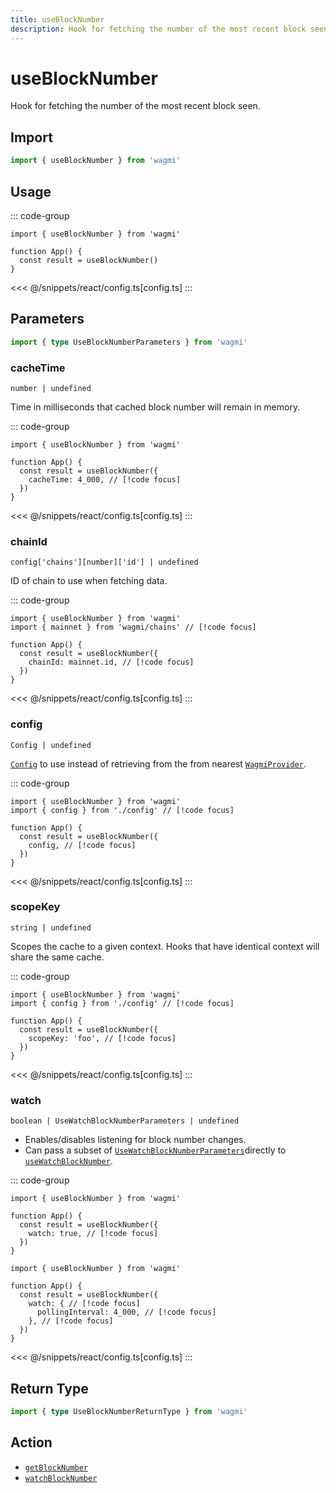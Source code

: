 ```yaml
---
title: useBlockNumber
description: Hook for fetching the number of the most recent block seen.
---
```


<script setup>
const packageName = 'wagmi'
const actionName = 'getBlockNumber'
const typeName = 'GetBlockNumber'
const TData = 'bigint'
const TError = 'GetBlockNumberErrorType'
</script>

# useBlockNumber

Hook for fetching the number of the most recent block seen.

## Import

```ts
import { useBlockNumber } from 'wagmi'
```

## Usage

::: code-group
```tsx [index.tsx]
import { useBlockNumber } from 'wagmi'

function App() {
  const result = useBlockNumber()
}
```
<<< @/snippets/react/config.ts[config.ts]
:::

## Parameters

```ts
import { type UseBlockNumberParameters } from 'wagmi'
```

### cacheTime

`number | undefined`

Time in milliseconds that cached block number will remain in memory.

::: code-group
```tsx [index.tsx]
import { useBlockNumber } from 'wagmi'

function App() {
  const result = useBlockNumber({
    cacheTime: 4_000, // [!code focus]
  })
}
```
<<< @/snippets/react/config.ts[config.ts]
:::

### chainId

`config['chains'][number]['id'] | undefined`

ID of chain to use when fetching data.

::: code-group
```tsx [index.tsx]
import { useBlockNumber } from 'wagmi'
import { mainnet } from 'wagmi/chains' // [!code focus]

function App() {
  const result = useBlockNumber({
    chainId: mainnet.id, // [!code focus]
  })
}
```
<<< @/snippets/react/config.ts[config.ts]
:::

### config

`Config | undefined`

[`Config`](/react/api/createConfig#config) to use instead of retrieving from the from nearest [`WagmiProvider`](/react/api/WagmiProvider).

::: code-group
```tsx [index.tsx]
import { useBlockNumber } from 'wagmi'
import { config } from './config' // [!code focus]

function App() {
  const result = useBlockNumber({
    config, // [!code focus]
  })
}
```
<<< @/snippets/react/config.ts[config.ts]
:::

### scopeKey

`string | undefined`

Scopes the cache to a given context. Hooks that have identical context will share the same cache.

::: code-group
```tsx [index.tsx]
import { useBlockNumber } from 'wagmi'
import { config } from './config' // [!code focus]

function App() {
  const result = useBlockNumber({
    scopeKey: 'foo', // [!code focus]
  })
}
```
<<< @/snippets/react/config.ts[config.ts]
:::

### watch

`boolean | UseWatchBlockNumberParameters | undefined`

- Enables/disables listening for block number changes.
- Can pass a subset of [`UseWatchBlockNumberParameters`](/react/api/hooks/useWatchBlockNumber#parameters)directly to [`useWatchBlockNumber`](/react/api/hooks/useWatchBlockNumber).

::: code-group
```tsx [index.tsx]
import { useBlockNumber } from 'wagmi'

function App() {
  const result = useBlockNumber({
    watch: true, // [!code focus]
  })
}
```

```tsx [index-2.tsx]
import { useBlockNumber } from 'wagmi'

function App() {
  const result = useBlockNumber({
    watch: { // [!code focus]
      pollingInterval: 4_000, // [!code focus]
    }, // [!code focus]
  })
}
```
<<< @/snippets/react/config.ts[config.ts]
:::

<!--@include: @shared/query-options.md-->

## Return Type

```ts
import { type UseBlockNumberReturnType } from 'wagmi'
```

<!--@include: @shared/query-result.md-->

<!--@include: @shared/query-imports.md-->

## Action

- [`getBlockNumber`](/core/api/actions/getBlockNumber)
- [`watchBlockNumber`](/core/api/actions/watchBlockNumber)
